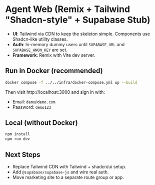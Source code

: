 # Agent Web (Remix + Tailwind "Shadcn-style" + Supabase Stub)

- **UI**: Tailwind via CDN to keep the skeleton simple. Components use Shadcn-like utility classes.
- **Auth**: In-memory dummy users until `SUPABASE_URL` and `SUPABASE_ANON_KEY` are set.
- **Framework**: Remix with Vite dev server.

## Run in Docker (recommended)
```bash
docker compose -f ../../infra/docker-compose.yml up --build
```

Then visit http://localhost:3000 and sign in with:
- Email: `demo@demo.com`
- Password: `demo123`

## Local (without Docker)
```bash
npm install
npm run dev
```

## Next Steps
- Replace Tailwind CDN with Tailwind + shadcn/ui setup.
- Add `@supabase/supabase-js` and wire real auth.
- Move marketing site to a separate route group or app.
